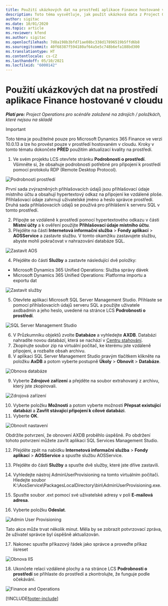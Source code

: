 ```yaml
---
title: Použití ukázkových dat na prostředí aplikace Finance hostované v cloudu
description: Toto téma vysvětluje, jak použít ukázková data z Project Operations na prostředí Dynamics 365 Finance hostované v cloudu.
author: sigitac
ms.date: 10/01/2020
ms.topic: article
ms.reviewer: kfend
ms.author: sigitac
ms.openlocfilehash: 7d8a198b3bfd71ae08bc338d17896519b5ffd6b8
ms.sourcegitcommit: 40f68387f594180af64a5e5c748b6efa188bd300
ms.translationtype: HT
ms.contentlocale: cs-CZ
ms.lasthandoff: 05/10/2021
ms.locfileid: "6000142"
---
```

# <a name="apply-demo-data-to-a-finance-cloud-hosted-environment"></a>Použití ukázkových dat na prostředí aplikace Finance hostované v cloudu

_**Platí pro:** Project Operations pro scénáře založené na zdrojích / položkách, které nejsou na skladě_

> [!IMPORTANT]
> Toto téma je použitelné pouze pro Microsoft Dynamics 365 Finance ve verzi 10.0.13 a lze ho provést pouze v prostředí hostovaném v cloudu. Kroky v tomto tématu dokončete **PŘED** použitím aktualizací kvality na prostředí.

1. Ve svém projektu LCS otevřete stránku **Podrobnosti o prostředí**. Všimněte si, že obsahuje podrobnosti potřebné pro připojení k prostředí pomocí protokolu RDP (Remote Desktop Protocol).

![Podrobnosti prostředí ](./media/1EnvironmentDetails.png)

První sada zvýrazněných přihlašovacích údajů jsou přihlašovací údaje místního účtu a obsahují hypertextový odkaz na připojení ke vzdálené ploše. Přihlašovací údaje zahrnují uživatelské jméno a heslo správce prostředí. Druhá sada přihlašovacích údajů se používá pro přihlášení k serveru SQL v tomto prostředí.

2. Připojte se vzdáleně k prostředí pomocí hypertextového odkazu v části **Místní účty** a k ověření použijte **Přihlašovací údaje místního účtu**.
3. Přejděte na části **Internetová informační služba** > **Fondy aplikací** > **AOSService** a zastavte službu. V tomto okamžiku zastavujete službu, abyste mohli pokračovat v nahrazování databáze SQL.

![Zastavit AOS](./media/2StopAOS.png)

4. Přejděte do části **Služby** a zastavte následující dvě položky:

- Microsoft Dynamics 365 Unified Operations: Služba správy dávek
- Microsoft Dynamics 365 Unified Operations: Platforma importu a exportu dat

![Zastavit služby](./media/3StopServices.png)

5. Otevřete aplikaci Microsoft SQL Server Management Studio. Přihlaste se pomocí přihlašovacích údajů serveru SQL a použijte uživatele axdbadmin a jeho heslo, uvedené na stránce LCS **Podrobnosti o prostředí**.

![SQL Server Management Studio](./media/4SSMS.png)

6. V Průzkumníku objektů zvolte **Databáze** a vyhledejte **AXDB**. Databázi nahradíte novou databází, která se nachází v [Centru stahování](https://download.microsoft.com/download/1/a/3/1a314bd2-b082-4a87-abdc-1ba26c92b63d/ProjOpsDemoDataFOGARelease.zip). 
7. Zkopírujte soubor zip na virtuální počítač, ke kterému jste vzdáleně připojeni, a rozbalte obsah archivu.
8. V aplikaci SQL Server Management Studio pravým tlačítkem klikněte na položku **AxDB** a potom vyberte postupně **Úkoly** > **Obnovit** > **Databáze**.

![Obnova databáze](./media/5RestoreDatabase.png)

9. Vyberte **Zdrojové zařízení** a přejděte na soubor extrahovaný z archivu, který jste zkopírovali.

![Zdrojová zařízení](./media/6SourceDevice.png)

10. Vyberte položku **Možnosti** a potom vyberte možnosti **Přepsat existující databázi** a **Zavřít stávající připojení k cílové databázi**. 
11. Vyberte **OK**.

![Obnovit nastavení](./media/7RestoreSetting.png)

Obdržíte potvrzení, že obnovení AXDB proběhlo úspěšně. Po obdržení tohoto potvrzení můžete zavřít aplikaci SQL Services Management Studio.

12. Přejděte zpět na nabídku **Internetová informační služba** > **Fondy aplikací** > **AOSService** a spusťte službu AOSService.
13. Přejděte do části **Služby** a spusťte dvě služby, které jste dříve zastavili.

14. Vyhledejte nástroj AdminUserProvisioning na tomto virtuálním počítači. Hledejte soubor K:\AosService\PackagesLocalDirectory\bin\AdminUserProvisioning.exe.
15. Spusťte soubor .ext pomocí své uživatelské adresy v poli **E-mailová adresa**. 
16. Vyberte položku **Odeslat**.

![Admin User Provisioning](./media/8AdminUserProvisioning.png)

Tato akce může trvat několik minut. Měla by se zobrazit potvrzovací zpráva, že uživatel správce byl úspěšně aktualizován.

17. Nakonec spusťte příkazový řádek jako správce a proveďte příkaz iisreset

![Obnova IIS](./media/9IISReset.png)

18. Ukončete relaci vzdálené plochy a na stránce LCS **Podrobnosti o prostředí** se přihlaste do prostředí a zkontrolujte, že funguje podle očekávání.

![Finance and Operations](./media/10FinanceAndOperations.png)


[!INCLUDE[footer-include](../includes/footer-banner.md)]